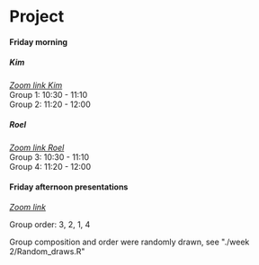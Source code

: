 # Project

#### Friday morning
##### Kim
[_Zoom link Kim_](https://uwmadison.zoom.us/j/98919116864)  
Group 1: 10:30 - 11:10  
Group 2: 11:20 - 12:00

##### Roel
[_Zoom link Roel_](https://uni-leipzig.zoom.us/j/66404542697?pwd=dGwxazJqWWlPd2x2UFNGd0wwQUZVUT09)  
Group 3: 10:30 - 11:10  
Group 4: 11:20 - 12:00

#### Friday afternoon presentations
[_Zoom link_](https://uwmadison.zoom.us/j/95037786778)  

Group order: 3, 2, 1, 4

Group composition and order were randomly drawn, see "./week 2/Random_draws.R"
